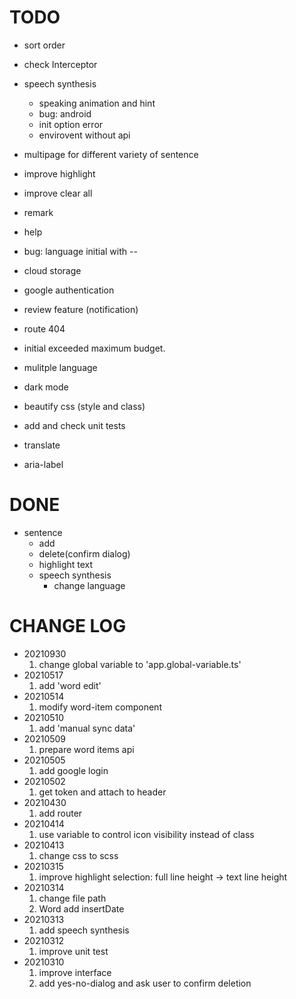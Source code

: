 
# TODO

- sort order
- check Interceptor
- speech synthesis
  - speaking animation and hint
  - bug: android
  - init option error
  - envirovent without api
- multipage for different variety of sentence
- improve highlight
- improve clear all
- remark
- help
- bug: language initial with --
- cloud storage
- google authentication
- review feature (notification)
- route 404
- initial exceeded maximum budget.

- mulitple language
- dark mode
- beautify css (style and class)
- add and check unit tests

- translate
- aria-label

# DONE

- sentence
  - add
  - delete(confirm dialog)
  - highlight text
  - speech synthesis
    - change language

# CHANGE LOG

- 20210930
  1. change global variable to 'app.global-variable.ts'
- 20210517
  1. add 'word edit'
- 20210514
  1. modify word-item component
- 20210510
  1. add 'manual sync data'
- 20210509
  1. prepare word items api
- 20210505
  1. add google login
- 20210502
  1. get token and attach to header
- 20210430
  1. add router
- 20210414
  1. use variable to control icon visibility instead of class
- 20210413
  1. change css to scss
- 20210315
  1. improve highlight selection: full line height -> text line height
- 20210314
  1. change file path
  2. Word add insertDate
- 20210313
  1. add speech synthesis
- 20210312
  1. improve unit test
- 20210310
  1. improve interface
  2. add yes-no-dialog and ask user to confirm deletion
